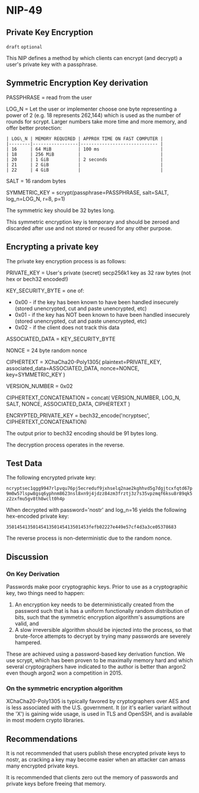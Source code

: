 
NIP-49
======

Private Key Encryption
----------------------

`draft` `optional`

This NIP defines a method by which clients can encrypt (and decrypt) a user's private key with a passphrase.

Symmetric Encryption Key derivation
-----------------------------------

PASSPHRASE = read from the user

LOG\_N = Let the user or implementer choose one byte representing a power of 2 (e.g. 18 represents 262,144) which is used as the number of rounds for scrypt. Larger numbers take more time and more memory, and offer better protection:

    | LOG\_N | MEMORY REQUIRED | APPROX TIME ON FAST COMPUTER |
    |--------|-----------------|----------------------------- |
    | 16     | 64 MiB          | 100 ms                       |
    | 18     | 256 MiB         |                              |
    | 20     | 1 GiB           | 2 seconds                    |
    | 21     | 2 GiB           |                              |
    | 22     | 4 GiB           |                              |

SALT = 16 random bytes

SYMMETRIC_KEY = scrypt(passphrase=PASSPHRASE, salt=SALT, log\_n=LOG\_N, r=8, p=1)

The symmetric key should be 32 bytes long.

This symmetric encryption key is temporary and should be zeroed and discarded after use and not stored or reused for any other purpose.


Encrypting a private key
------------------------

The private key encryption process is as follows:

PRIVATE\_KEY = User's private (secret) secp256k1 key as 32 raw bytes (not hex or bech32 encoded!)

KEY\_SECURITY\_BYTE = one of:

*  0x00 - if the key has been known to have been handled insecurely (stored unencrypted, cut and paste unencrypted, etc)
*  0x01 - if the key has NOT been known to have been handled insecurely (stored unencrypted, cut and paste unencrypted, etc)
 * 0x02 - if the client does not track this data

ASSOCIATED\_DATA = KEY\_SECURITY\_BYTE

NONCE = 24 byte random nonce

CIPHERTEXT = XChaCha20-Poly1305(
    plaintext=PRIVATE\_KEY,
    associated_data=ASSOCIATED\_DATA,
    nonce=NONCE,
    key=SYMMETRIC\_KEY
)

VERSION\_NUMBER = 0x02

CIPHERTEXT_CONCATENATION = concat(
    VERSION\_NUMBER,
    LOG\_N,
    SALT,
    NONCE,
    ASSOCIATED\_DATA,
    CIPHERTEXT
)

ENCRYPTED\_PRIVATE\_KEY = bech32_encode('ncryptsec', CIPHERTEXT\_CONCATENATION)

The output prior to bech32 encoding should be 91 bytes long.

The decryption process operates in the reverse.


Test Data
---------

The following encrypted private key:

`ncryptsec1qgg9947rlpvqu76pj5ecreduf9jxhselq2nae2kghhvd5g7dgjtcxfqtd67p9m0w57lspw8gsq6yphnm8623nsl8xn9j4jdzz84zm3frztj3z7s35vpzmqf6ksu8r89qk5z2zxfmu5gv8th8wclt0h4p`

When decrypted with password='nostr' and log_n=16 yields the following hex-encoded private key:

`3501454135014541350145413501453fefb02227e449e57cf4d3a3ce05378683`

The reverse process is non-deterministic due to the random nonce.

Discussion
----------

### On Key Derivation

Passwords make poor cryptographic keys. Prior to use as a cryptographic key, two things need to happen:

1. An encryption key needs to be deterministically created from the password such that is has a uniform functionally random distribution of bits, such that the symmetric encryption algorithm's assumptions are valid, and
2. A slow irreversible algorithm should be injected into the process, so that brute-force attempts to decrypt by trying many passwords are severely hampered.

These are achieved using a password-based key derivation function. We use scrypt, which has been proven to be maximally memory hard and which several cryptographers have indicated to the author is better than argon2 even though argon2 won a competition in 2015.

### On the symmetric encryption algorithm

XChaCha20-Poly1305 is typically favored by cryptographers over AES and is less associated with the U.S. government.  It (or it's earlier variant without the 'X') is gaining wide usage, is used in TLS and OpenSSH, and is available in most modern crypto libraries.

Recommendations
---------

It is not recommended that users publish these encrypted private keys to nostr, as cracking a key may become easier when an attacker can amass many encrypted private keys.

It is recommended that clients zero out the memory of passwords and private keys before freeing that memory.
